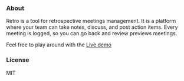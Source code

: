 ### About
Retro is a tool for retrospective meetings management.
It is a platform where your team can take notes, discuss, and post action items.
Every meeting is logged, so you can go back and review previews meetings.

Feel free to play around with the [Live demo](https://retro-demo.herokuapp.com/)

### License
MIT

